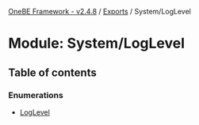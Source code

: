 [OneBE Framework - v2.4.8](../README.md) / [Exports](../modules.md) / System/LogLevel

# Module: System/LogLevel

## Table of contents

### Enumerations

- [LogLevel](../enums/System_LogLevel.LogLevel.md)
